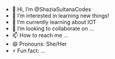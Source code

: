 - 👋 Hi, I’m @ShaziaSultanaCodes
- 👀 I’m interested in learning new things!
- 🌱 I’m currently learning about IOT
- 💞️ I’m looking to collaborate on ...
- 📫 How to reach me ...
- 😄 Pronouns: She/Her
- ⚡ Fun fact: ...

<!---
ShaziaSultanaCodes/ShaziaSultanaCodes is a ✨ special ✨ repository because its `README.md` (this file) appears on your GitHub profile.
You can click the Preview link to take a look at your changes.
--->

